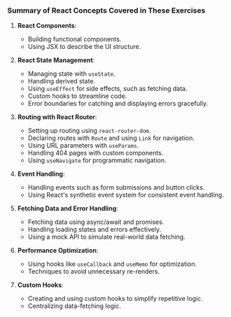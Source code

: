 ### Summary of React Concepts Covered in These Exercises

1. **React Components**:
    
    - Building functional components.
    - Using JSX to describe the UI structure.
2. **React State Management**:
    
    - Managing state with `useState`.
    - Handling derived state.
    - Using `useEffect` for side effects, such as fetching data.
    - Custom hooks to streamline code.
    - Error boundaries for catching and displaying errors gracefully.
3. **Routing with React Router**:
    
    - Setting up routing using `react-router-dom`.
    - Declaring routes with `Route` and using `Link` for navigation.
    - Using URL parameters with `useParams`.
    - Handling 404 pages with custom components.
    - Using `useNavigate` for programmatic navigation.
4. **Event Handling**:
    
    - Handling events such as form submissions and button clicks.
    - Using React's synthetic event system for consistent event handling.
5. **Fetching Data and Error Handling**:
    
    - Fetching data using async/await and promises.
    - Handling loading states and errors effectively.
    - Using a mock API to simulate real-world data fetching.
6. **Performance Optimization**:
    
    - Using hooks like `useCallback` and `useMemo` for optimization.
    - Techniques to avoid unnecessary re-renders.
7. **Custom Hooks**:
    
    - Creating and using custom hooks to simplify repetitive logic.
    - Centralizing data-fetching logic.
